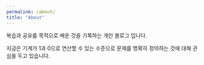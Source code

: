 ```yaml
---
permalink: /about/
title: "About"
---
```


복습과 공유를 목적으로
배운 것을 기록하는 개인 블로그 입니다.

지금은 기계가 1과 0으로 연산할 수 있는 수준으로 
문제를 명확히 정의하는 것에 대해 관심을 두고 있습니다.

